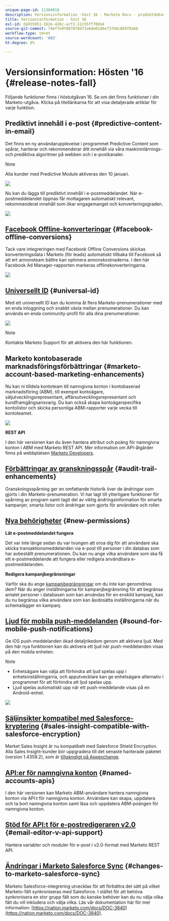 ```yaml
---
unique-page-id: 11384018
description: Versionsinformation -höst 16 - Marketo Docs - produktdokumentation
title: Versionsinformation - höst 16
exl-id: da935951-162e-426c-acf2-12c55ff706b4
source-git-commit: 74effe9f8078f8d71e6de01d6e737ddc86978abb
workflow-type: tm+mt
source-wordcount: '683'
ht-degree: 0%

---
```


# Versionsinformation: Hösten &#39;16 {#release-notes-fall}

Följande funktioner finns i höstutgåvan 16. Se om det finns funktioner i din Marketo-utgåva. Klicka på titellänkarna för att visa detaljerade artiklar för varje funktion.

## Prediktivt innehåll i e-post {#predictive-content-in-email}

Det finns en ny användarupplevelse i programmet Predictive Content som spårar, hanterar och rekommenderar ditt innehåll via våra maskininlärnings- och prediktiva algoritmer på webben och i e-postkanaler.

>[!NOTE]
>
>Alla kunder med Predictive Module aktiveras den 10 januari.

![](assets/shafe.png)

Nu kan du lägga till prediktivt innehåll i e-postmeddelandet. När e-postmeddelandet öppnas får mottagaren automatiskt relevant, rekommenderat innehåll som ökar engagemanget och konverteringsgraden.

![](assets/predictive.png)

## [Facebook Offline-konverteringar](/help/marketo/product-docs/demand-generation/facebook/understanding-facebook-offline-conversions.md) {#facebook-offline-conversions}

Tack vare integreringen med Facebook Offline Conversions skickas konverteringsdata i Marketo (för leads) automatiskt tillbaka till Facebook så att ert annonsteam bättre kan optimera annonskostnaderna. I den här Facebook Ad Manager-rapporten markeras offlinekonverteringarna.

![](assets/facebook.png)

## [Universellt ID](/help/marketo/product-docs/administration/settings/using-a-universal-id-for-subscription-login.md) {#universal-id}

Med ett universellt ID kan du komma åt flera Marketo-prenumerationer med en enda inloggning och snabbt växla mellan prenumerationer. Du kan använda en enda community-profil för alla dina prenumerationer.

![](assets/image2016-11-3-15-3a10-3a16.png)

>[!NOTE]
>
>Kontakta Marketo Support för att aktivera den här funktionen.

## Marketo kontobaserade marknadsföringsförbättringar {#marketo-account-based-marketing-enhancements}

Nu kan ni tilldela kontoteam till namngivna konton i kontobaserad marknadsföring (ABM), till exempel kontoägare, säljutvecklingsrepresentant, affärsutvecklingsrepresentant och kundframgångsansvarig. Du kan också skapa kontoägarspecifika kontolistor och skicka personliga ABM-rapporter varje vecka till kontoteamet.

![](assets/account-team-11-15-16.png)

**REST API**

I den här versionen kan du även hantera attribut och poäng för namngivna konton i ABM med Marketo REST API. Mer information om API-åtgärder finns på webbplatsen [Marketo Developers](https://developers.marketo.com/rest-api/lead-database/named-accounts).

## [Förbättringar av granskningsspår](/help/marketo/product-docs/administration/audit-trail/change-details-in-audit-trail.md) {#audit-trail-enhancements}

Granskningsspårning ger en omfattande historik över de ändringar som gjorts i din Marketo-prenumeration. Vi har lagt till ytterligare funktioner för spårning av program samt tagit del av viktig ändringsinformation för smarta kampanjer, smarta listor och ändringar som gjorts för användare och roller.

## [Nya behörigheter](/help/marketo/product-docs/administration/users-and-roles/managing-user-roles-and-permissions/descriptions-of-role-permissions.md) {#new-permissions}

**Låt e-postmeddelandet fungera**

Det var inte länge sedan du var tvungen att oroa dig för att användare ska skicka transaktionsmeddelanden via e-post till personer i din databas som har avbeställt prenumerationen. Du kan nu ange vilka användare som ska få ett e-postmeddelande att fungera eller redigera användbara e-postmeddelanden.

**Redigera kampanjbegränsningar**

Varför ska du ange [kampanjbegränsningar](/help/marketo/product-docs/administration/email-setup/enable-person-restrictions-for-smart-campaigns.md) om du inte kan genomdriva dem? När du anger inställningarna för kampanjbegränsning för att begränsa antalet personer i databasen som kan användas för en enskild kampanj, kan du nu begränsa vilka användare som kan åsidosätta inställningarna när du schemalägger en kampanj.

## [Ljud för mobila push-meddelanden](/help/marketo/product-docs/mobile-marketing/push-notifications/configure-mobile-push-notification.md) {#sound-for-mobile-push-notifications}

Ge iOS push-meddelanden ökad detaljrikedom genom att aktivera ljud. Med den här nya funktionen kan du aktivera ett ljud när push-meddelanden visas på den mobila enheten.

>[!NOTE]
>
>* Enhetsägare kan välja att förhindra att ljud spelas upp i enhetsinställningarna, och apputvecklare kan ge enhetsägare alternativ i programmet för att förhindra att ljud spelas upp.
>* Ljud spelas automatiskt upp när ett push-meddelande visas på en Android-enhet.


![](assets/sound-for-push-notifications.png)

## [Säljinsikter kompatibel med Salesforce-kryptering](/help/marketo/product-docs/marketo-sales-insight/msi-for-salesforce/installation/install-marketo-sales-insight-package-in-salesforce-appexchange.md) {#sales-insight-compatible-with-salesforce-encryption}

Market Sales Insight är nu kompatibelt med Salesforce Shield Encryption. Alla Sales Insight-kunder bör uppgradera till det senaste hanterade paketet (version 1.4359.2), som är [tillgängligt på Appexchange](https://appexchange.salesforce.com/listingDetail?listingId=a0N30000001SVZmEAO).

## [API:er för namngivna konton](https://developers.marketo.com/rest-api/lead-database/named-accounts/) {#named-accounts-apis}

I den här versionen kan Marketo ABM-användare hantera namngivna konton via API:t för namngivna konton. Användare kan skapa, uppdatera och ta bort namngivna konton samt läsa och uppdatera ABM-poängen för namngivna konton.

## [Stöd för API:t för e-postredigeraren v2.0](https://developers.marketo.com/rest-api/assets/emails/) {#email-editor-v-api-support}

Hantera variabler och moduler för e-post i v2.0-format med Marketo REST API.

## [Ändringar i Marketo Salesforce Sync](https://nation.marketo.com/docs/DOC-3840) {#changes-to-marketo-salesforce-sync}

Marketo Salesforce-integrering utvecklas för att förbättra det sätt på vilket Marketo-fält synkroniseras med Salesforce. I stället för att behöva synkronisera en stor grupp fält som du kanske behöver kan du nu välja vilka fält du vill inkludera och välja vilka. Läs vår dokumentation här för mer information: [https://nation.marketo.com/docs/DOC-3840](https://nation.marketo.com/docs/DOC-3840).

